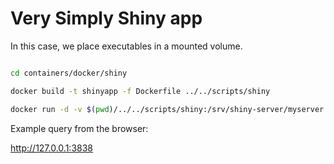 # Very Simply Shiny app

In this case, we place executables in a mounted volume.


```bash

cd containers/docker/shiny

docker build -t shinyapp -f Dockerfile ../../scripts/shiny

docker run -d -v $(pwd)/../../scripts/shiny:/srv/shiny-server/myserver -p 3838:3838 --name myserver shinyapp
```

Example query from the browser:

http://127.0.0.1:3838
